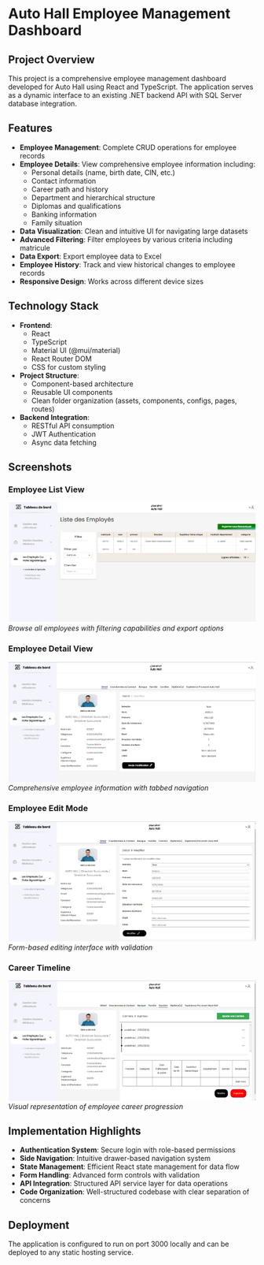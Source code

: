 # Auto Hall Employee Management Dashboard

## Project Overview
This project is a comprehensive employee management dashboard developed for Auto Hall using React and TypeScript. The application serves as a dynamic interface to an existing .NET backend API with SQL Server database integration.

## Features
- **Employee Management**: Complete CRUD operations for employee records
- **Employee Details**: View comprehensive employee information including:
  - Personal details (name, birth date, CIN, etc.)
  - Contact information
  - Career path and history
  - Department and hierarchical structure
  - Diplomas and qualifications
  - Banking information
  - Family situation
- **Data Visualization**: Clean and intuitive UI for navigating large datasets
- **Advanced Filtering**: Filter employees by various criteria including matricule
- **Data Export**: Export employee data to Excel
- **Employee History**: Track and view historical changes to employee records
- **Responsive Design**: Works across different device sizes

## Technology Stack
- **Frontend**:
  - React
  - TypeScript
  - Material UI (@mui/material)
  - React Router DOM
  - CSS for custom styling
- **Project Structure**:
  - Component-based architecture
  - Reusable UI components
  - Clean folder organization (assets, components, configs, pages, routes)
- **Backend Integration**:
  - RESTful API consumption
  - JWT Authentication
  - Async data fetching

## Screenshots

### Employee List View
![Employee List](src\assets\images\image4.png)
*Browse all employees with filtering capabilities and export options*

### Employee Detail View
![Employee Detail](src\assets\images\image.png)
*Comprehensive employee information with tabbed navigation*

### Employee Edit Mode
![Employee Edit](src\assets\images\image2.png)
*Form-based editing interface with validation*

### Career Timeline
![Career Timeline](src\assets\images\image3.png)
*Visual representation of employee career progression*

## Implementation Highlights
- **Authentication System**: Secure login with role-based permissions
- **Side Navigation**: Intuitive drawer-based navigation system
- **State Management**: Efficient React state management for data flow
- **Form Handling**: Advanced form controls with validation
- **API Integration**: Structured API service layer for data operations
- **Code Organization**: Well-structured codebase with clear separation of concerns

## Deployment
The application is configured to run on port 3000 locally and can be deployed to any static hosting service.